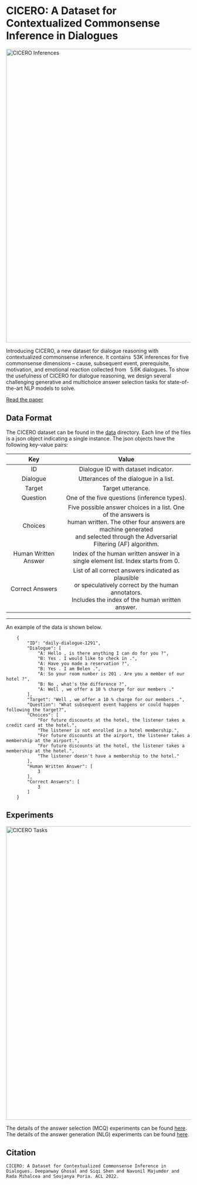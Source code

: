 # CICERO: A Dataset for Contextualized Commonsense Inference in Dialogues

<img src="https://declare-lab.net/assets/images/resources/cicero.png" alt="CICERO Inferences" width="800"/>

Introducing CICERO, a new dataset for dialogue reasoning with contextualized commonsense inference. It contains 53K inferences for five commonsense dimensions – cause, subsequent event, prerequisite, motivation, and emotional reaction collected from  5.6K dialogues. To show the usefulness of CICERO for dialogue reasoning, we design several challenging generative and multichoice answer selection tasks for state-of-the-art NLP models to solve.

[Read the paper](https://declare-lab.net/assets/pdfs/cicero.pdf)

## Data Format

The CICERO dataset can be found in the [data](https://github.com/declare-lab/CICERO/tree/main/data) directory. Each line of the files is a json object indicating a single instance. The json objects have the following key-value pairs:

| Key 	    | Value 	|
|:----------:| :-----:|
| ID 	    | Dialogue ID with dataset indicator. 	|
| Dialogue 	| Utterances of the dialogue in a list.	|
| Target 	| Target utterance. 	|
| Question 	| One of the five questions (inference types). 	|
| Choices   | Five possible answer choices in a list. One of the answers is<br>human written. The other four answers are machine generated<br>and selected through the Adversarial Filtering (AF) algorithm. |
| Human Written Answer | Index of the human written answer in a<br>single element list. Index starts from 0. |
| Correct Answers | List of all correct answers indicated as plausible<br>or speculatively correct by the human annotators.<br>Includes the index of the human written answer. |
---------------------------------------------------------------------------

An example of the data is shown below.

```
    {
        "ID": "daily-dialogue-1291",
        "Dialogue": [
            "A: Hello , is there anything I can do for you ?",
            "B: Yes . I would like to check in .",
            "A: Have you made a reservation ?",
            "B: Yes . I am Belen .",
            "A: So your room number is 201 . Are you a member of our hotel ?",
            "B: No , what's the difference ?",
            "A: Well , we offer a 10 % charge for our members ."
        ],
        "Target": "Well , we offer a 10 % charge for our members .",
        "Question": "What subsequent event happens or could happen following the target?",
        "Choices": [
            "For future discounts at the hotel, the listener takes a credit card at the hotel.",
            "The listener is not enrolled in a hotel membership.",
            "For future discounts at the airport, the listener takes a membership at the airport.",
            "For future discounts at the hotel, the listener takes a membership at the hotel.",
            "The listener doesn't have a membership to the hotel."
        ],
        "Human Written Answer": [
            3
        ],
        "Correct Answers": [
            3
        ]
    }
 ```

## Experiments

<img src="https://declare-lab.net/assets/images/resources/MCQ-cider2-new5.png" alt="CICERO Tasks" width="800"/>

The details of the answer selection (MCQ) experiments can be found [here](https://github.com/declare-lab/CICERO/tree/main/experiments/mcq).
The details of the answer generation (NLG) experiments can be found [here](https://github.com/declare-lab/CICERO/tree/main/experiments/nlg).

## Citation

```
CICERO: A Dataset for Contextualized Commonsense Inference in Dialogues. Deepanway Ghosal and Siqi Shen and Navonil Majumder and Rada Mihalcea and Soujanya Poria. ACL 2022.
```
